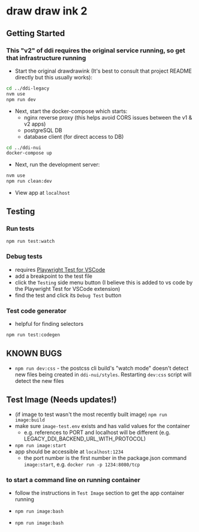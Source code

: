 # draw draw ink 2

## Getting Started

### This "v2" of ddi requires the original service running, so get that infrastructure running

- Start the original drawdrawink (It's best to consult that project README directly but this usually works):

```bash
cd ../ddi-legacy
nvm use
npm run dev
```

- Next, start the docker-compose which starts:
  - nginx reverse proxy (this helps avoid CORS issues between the v1 & v2 apps)
  - postgreSQL DB
  - database client (for direct access to DB)

```bash
cd ../ddi-nui
docker-compose up
```

- Next, run the development server:

```bash
nvm use
npm run clean:dev
```

- View app at `localhost`

## Testing

### Run tests

```bash
npm run test:watch
```

### Debug tests

- requires [Playwright Test for VSCode](https://marketplace.visualstudio.com/items?itemName=ms-playwright.playwright)
- add a breakpoint to the test file
- click the `Testing` side menu button (I believe this is added to vs code by the Playwright Test for VSCode extension)
- find the test and click its `Debug Test` button

### Test code generator

- helpful for finding selectors

```bash
npm run test:codegen
```

## **KNOWN BUGS**

- `npm run dev:css` - the postcss cli build's "watch mode" doesn't detect new files being created in `ddi-nui/styles`. Restarting `dev:css` script will detect the new files

## Test Image (Needs updates!)

- (if image to test wasn't the most recently built image) `npm run image:build`
- make sure `image-test.env` exists and has valid values for the container
  - e.g. references to PORT and localhost will be different (e.g. LEGACY_DDI_BACKEND_URL_WITH_PROTOCOL)
- `npm run image:start`
- app should be accessible at `localhost:1234`
  - the port number is the first number in the package.json command `image:start`, e.g. `docker run -p 1234:8080/tcp`

### to start a command line on running container

- follow the instructions in `Test Image` section to get the app container running
- `npm run image:bash`

- `npm run image:bash`
